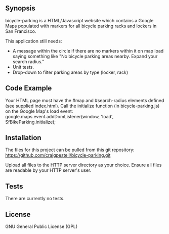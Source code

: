 ## Synopsis

bicycle-parking is a HTML/Javascript website which contains a Google Maps populated with markers for all bicycle parking racks and lockers in San Francisco.

This application still needs:

- A message within the circle if there are no markers within it on map load saying something like "No bicycle parking areas nearby.  Expand your search radius."
- Unit tests.
- Drop-down to filter parking areas by type (locker, rack)

## Code Example

Your HTML page must have the #map and #search-radius elements defined (see supplied index.html).
Call the initialize function (in bicycle-parking.js) on the Google Map's load event:
google.maps.event.addDomListener(window, 'load', SfBikeParking.initialize);

## Installation

The files for this project can be pulled from this git repository: https://github.com/craigpestell/bicycle-parking.git

Upload all files to the HTTP server directory as your choice.  Ensure all files are readable by your HTTP server's user.

## Tests

There are currently no tests.

## License

GNU General Public License (GPL)
